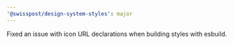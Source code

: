 ```yaml
---
'@swisspost/design-system-styles': major
---
```


Fixed an issue with icon URL declarations when building styles with esbuild.
